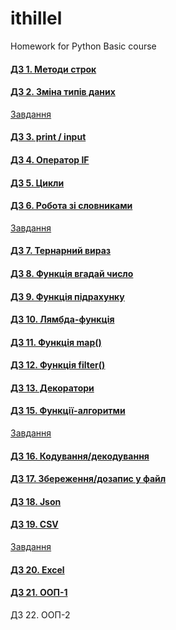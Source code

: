 # ithillel

Homework for Python Basic course

#### [ДЗ 1. Методи строк](/python_basic/dz_01.py)

#### [ДЗ 2. Зміна типів даних](/python_basic/dz_02.py)
[Завдання](/python_basic/dz_02.txt)

#### [ДЗ 3. print / input](/python_basic/dz_03.py)

#### [ДЗ 4. Оператор IF](/python_basic/dz_04.py)

#### [ДЗ 5. Цикли](/python_basic/dz_05.py)

#### [ДЗ 6. Робота зі словниками](/python_basic/dz_06.py)
[Завдання](/python_basic/dz_06.txt)

#### [ДЗ 7. Тернарний вираз](/python_basic/dz_07.py)

#### [ДЗ 8. Функція вгадай число](/python_basic/dz_08.py)

#### [ДЗ 9. Функція підрахунку](/python_basic/dz_09.py)

#### [ДЗ 10. Лямбда-функція](/python_basic/dz_10.py)

#### [ДЗ 11. Функція map()](/python_basic/dz_11.py)

#### [ДЗ 12. Функція filter()](/python_basic/dz_12.py)

#### [ДЗ 13. Декоратори](/python_basic/dz_13.py)

#### [ДЗ 15. Функції-алгоритми](/python_basic/dz_15.py)
[Завдання](/python_basic/dz_15.txt)

#### [ДЗ 16. Кодування/декодування](/python_basic/dz_16.py)

#### [ДЗ 17. Збереження/дозапис у файл](/python_basic/dz_17.py)

#### [ДЗ 18. Json](/python_basic/dz_18.py)

#### [ДЗ 19. CSV](/python_basic/dz_19.py)
[Завдання](/python_basic/dz_19.txt)

#### [ДЗ 20. Excel](/python_basic/dz_20.py)

#### [ДЗ 21. ООП-1](/python_basic/dz_21.py)

ДЗ 22. ООП-2

